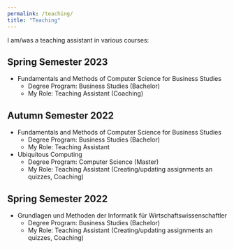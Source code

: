 ```yaml
---
permalink: /teaching/
title: "Teaching"
---
```


I am/was a teaching assistant in various courses:

## Spring Semester 2023

- Fundamentals and Methods of Computer Science for Business Studies
    - Degree Program: Business Studies (Bachelor)
    - My Role: Teaching Assistant (Coaching)

## Autumn Semester 2022

- Fundamentals and Methods of Computer Science for Business Studies
    - Degree Program: Business Studies (Bachelor)
    - My Role: Teaching Assistant
- Ubiquitous Computing
    - Degree Program: Computer Science (Master)
    - My Role: Teaching Assistant (Creating/updating assignments an quizzes, Coaching)

## Spring Semester 2022

- Grundlagen und Methoden der Informatik für Wirtschaftswissenschaftler
    - Degree Program: Business Studies (Bachelor)
    - My Role: Teaching Assistant (Creating/updating assignments an quizzes, Coaching)
